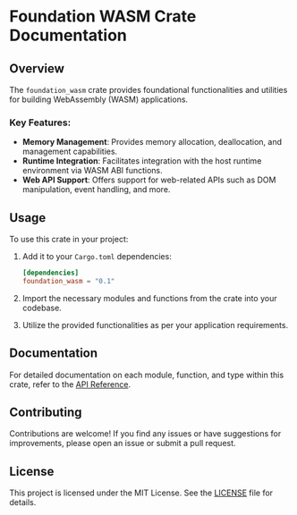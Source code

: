 # Foundation WASM Crate Documentation

## Overview

The `foundation_wasm` crate provides foundational functionalities and utilities for building WebAssembly (WASM) applications.

### Key Features:

- **Memory Management**: Provides memory allocation, deallocation, and management capabilities.
- **Runtime Integration**: Facilitates integration with the host runtime environment via WASM ABI functions.
- **Web API Support**: Offers support for web-related APIs such as DOM manipulation, event handling, and more.

## Usage

To use this crate in your project:

1. Add it to your `Cargo.toml` dependencies:
   ```toml
   [dependencies]
   foundation_wasm = "0.1"
   ```

2. Import the necessary modules and functions from the crate into your codebase.

3. Utilize the provided functionalities as per your application requirements.

## Documentation

For detailed documentation on each module, function, and type within this crate, refer to the [API Reference](https://docs.rs/foundation_wasm).

## Contributing

Contributions are welcome! If you find any issues or have suggestions for improvements, please open an issue or submit a pull request.

## License

This project is licensed under the MIT License. See the [LICENSE](LICENSE) file for details.
